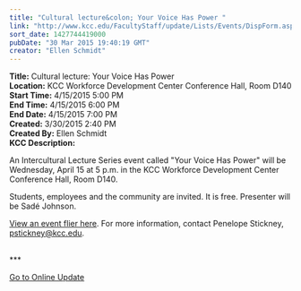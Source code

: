 ```yaml
---
title: "Cultural lecture&colon; Your Voice Has Power "
link: "http://www.kcc.edu/FacultyStaff/update/Lists/Events/DispForm.aspx?ID=769"
sort_date: 1427744419000
pubDate: "30 Mar 2015 19:40:19 GMT"
creator: "Ellen Schmidt"
---
```


<div><b>Title:</b> Cultural lecture: Your Voice Has Power </div>
<div><b>Location:</b> KCC Workforce Development Center Conference Hall, Room D140 </div>
<div><b>Start Time:</b> 4/15/2015 5:00 PM</div>
<div><b>End Time:</b> 4/15/2015 6:00 PM</div>
<div><b>End Date:</b> 4/15/2015 7:00 PM</div>
<div><b>Created:</b> 3/30/2015 2:40 PM</div>
<div><b>Created By:</b> Ellen Schmidt</div>
<div><b>KCC Description:</b> <div class="ExternalClass1500B8244BC045E682B346D3CA1A6258"><p>​​​An Intercultural Lecture Series event called &quot;Your Voice Has Power&quot; will be Wednesday, April 15 at 5 p.m. in the KCC Workforce Development Center Conference Hall, Room D140.</p>
<p>Students, employees and the community are invited. It is free. Presenter will be Sadé Johnson.</p>
<p><a href="/news/Documents/JohnsonPublicityPoster.pdf">View an event flier here</a>. For more information, contact Penelope Stickney, <a href="mailto:pstickney@kcc.edu">pstickney@kcc.edu</a>.<br /> </p>
<p>***</p>
<p><a href="/update">Go to Online Update</a><br /></p></div></div>
